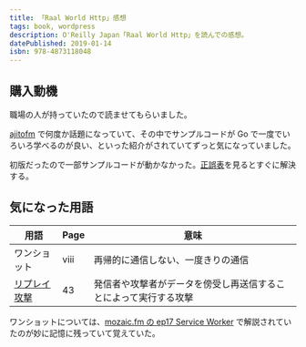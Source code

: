```yaml
---
title: 「Raal World Http」感想
tags: book, wordpress
description: O'Reilly Japan「Raal World Http」を読んでの感想。
datePublished: 2019-01-14
isbn: 978-4873118048
---
```


## 購入動機

職場の人が持っていたので読ませてもらいました。

[ajitofm](https://ajito.fm/) で何度か話題になっていて、その中でサンプルコードが Go で一度でいろいろ学べるのが良い、といった紹介がされていてずっと気になっていました。

初版だったので一部サンプルコードが動かなかった。[正誤表](https://github.com/oreilly-japan/real-world-http/wiki/1st-print-eratta)を見るとすぐに解決する。

## 気になった用語

| 用語             | Page | 意味                                                             |
| ---------------- | ---- | ---------------------------------------------------------------- |
| ワンショット     | viii | 再帰的に通信しない、一度きりの通信                               |
| [リプレイ攻撃][] | 43   | 発信者や攻撃者がデータを傍受し再送信することによって実行する攻撃 |

[リプレイ攻撃]: https://ja.wikipedia.org/wiki/%E5%8F%8D%E5%B0%84%E6%94%BB%E6%92%83

ワンショットについては、[mozaic.fm の ep17 Service Worker](https://mozaic.fm/episodes/17/service-worker.html) で解説されていたのが妙に記憶に残っていて覚えていた。
